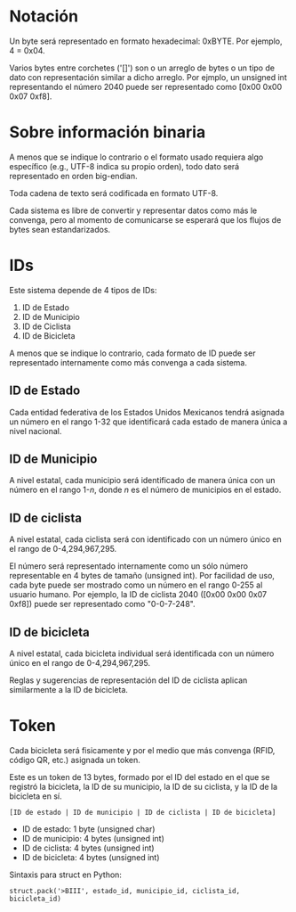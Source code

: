 # Notación
Un byte será representado en formato hexadecimal: 0xBYTE. Por ejemplo,
4 = 0x04.

Varios bytes entre corchetes ('[]') son o un arreglo de bytes o un tipo de dato
con representación similar a dicho arreglo. Por ejmplo, un unsigned int representando
el número 2040 puede ser representado como [0x00 0x00 0x07 0xf8].

# Sobre información binaria
A menos que se indique lo contrario o el formato usado requiera algo específico
(e.g., UTF-8 indica su propio orden), todo dato será representado en orden big-endian.

Toda cadena de texto será codificada en formato UTF-8.

Cada sistema es libre de convertir y representar datos como más le convenga, pero al momento de comunicarse
se esperará que los flujos de bytes sean estandarizados.

# IDs

Este sistema depende de 4 tipos de IDs:

1. ID de Estado
2. ID de Municipio
3. ID de Ciclista
4. ID de Bicicleta

A menos que se indique lo contrario, cada formato de ID puede ser representado
internamente como más convenga a cada sistema.

## ID de Estado

Cada entidad federativa de los Estados Unidos Mexicanos tendrá asignada un número
en el rango 1-32 que identificará cada estado de manera única a nivel nacional.

## ID de Municipio

A nivel estatal, cada municipio será identificado de manera única con un número en el rango
1-_n_, donde _n_ es el número de municipios en el estado.

## ID de ciclista

A nivel estatal, cada ciclista será con identificado con un número único en
el rango de 0-4,294,967,295.

El número será representado internamente como un sólo número representable en 4 bytes de
tamaño (unsigned int). Por facilidad de uso, cada byte puede ser mostrado como
un número en el rango 0-255 al usuario humano. Por ejemplo, la ID de ciclista
2040 ([0x00 0x00 0x07 0xf8]) puede ser representado como "0-0-7-248".

## ID de bicicleta

A nivel estatal, cada bicicleta individual será identificada con un número único
en el rango de 0-4,294,967,295.

Reglas y sugerencias de representación del ID de ciclista aplican similarmente a
la ID de bicicleta.

# Token

Cada bicicleta será fisicamente y por el medio que más convenga (RFID, código QR,
etc.) asignada un token.

Este es un token de 13 bytes, formado por el ID del estado en el que se registró
la bicicleta, la ID de su municipio, la ID de su ciclista, y la ID de la bicicleta
en sí.

```
[ID de estado | ID de municipio | ID de ciclista | ID de bicicleta]
```

* ID de estado: 1 byte (unsigned char)
* ID de municipio: 4 bytes (unsigned int)
* ID de ciclista: 4 bytes (unsigned int)
* ID de bicicleta: 4 bytes (unsigned int)

Sintaxis para struct en Python:

```
struct.pack('>BIII', estado_id, municipio_id, ciclista_id, bicicleta_id)
```